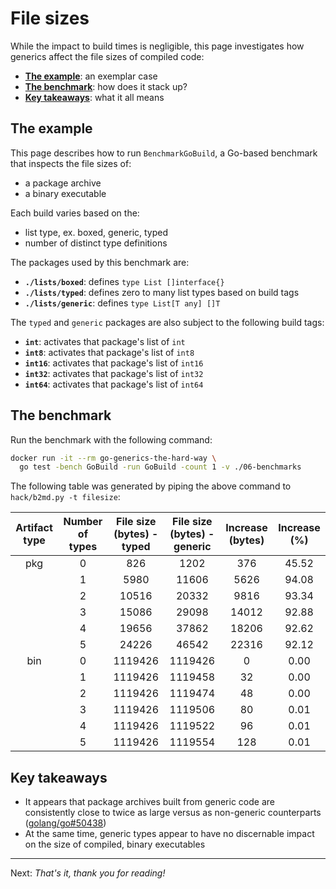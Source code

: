# File sizes

While the impact to build times is negligible, this page investigates how generics affect the file sizes of compiled code:

* [**The example**](#the-example): an exemplar case
* [**The benchmark**](#the-benchmark): how does it stack up?
* [**Key takeaways**](#key-takeaways): what it all means


## The example

This page describes how to run `BenchmarkGoBuild`, a Go-based benchmark that inspects the file sizes of:

* a package archive
* a binary executable

Each build varies based on the:

* list type, ex. boxed, generic, typed
* number of distinct type definitions

The packages used by this benchmark are:

* **`./lists/boxed`**: defines `type List []interface{}`
* **`./lists/typed`**: defines zero to many list types based on build tags
* **`./lists/generic`**: defines `type List[T any] []T`

The `typed` and `generic` packages are also subject to the following build tags:

* **`int`**: activates that package's list of `int`
* **`int8`**: activates that package's list of `int8`
* **`int16`**: activates that package's list of `int16`
* **`int32`**: activates that package's list of `int32`
* **`int64`**: activates that package's list of `int64`


## The benchmark

Run the benchmark with the following command:

```bash
docker run -it --rm go-generics-the-hard-way \
  go test -bench GoBuild -run GoBuild -count 1 -v ./06-benchmarks
```

The following table was generated by piping the above command to `hack/b2md.py -t filesize`:

| Artifact type | Number of types | File size (bytes) - typed | File size (bytes) - generic | Increase (bytes) | Increase (%) |
|:-------------:|:---------------:|:-------------------------:|:---------------------------:|:----------------:|:------------:|
| pkg | 0 | 826 | 1202 | 376 | 45.52 |
|  | 1 | 5980 | 11606 | 5626 | 94.08 |
|  | 2 | 10516 | 20332 | 9816 | 93.34 |
|  | 3 | 15086 | 29098 | 14012 | 92.88 |
|  | 4 | 19656 | 37862 | 18206 | 92.62 |
|  | 5 | 24226 | 46542 | 22316 | 92.12 |
| bin | 0 | 1119426 | 1119426 | 0 | 0.00 |
|  | 1 | 1119426 | 1119458 | 32 | 0.00 |
|  | 2 | 1119426 | 1119474 | 48 | 0.00 |
|  | 3 | 1119426 | 1119506 | 80 | 0.01 |
|  | 4 | 1119426 | 1119522 | 96 | 0.01 |
|  | 5 | 1119426 | 1119554 | 128 | 0.01 |


## Key takeaways

* It appears that package archives built from generic code are consistently close to twice as large versus as non-generic counterparts ([golang/go#50438](https://github.com/golang/go/issues/50438))
* At the same time, generic types appear to have no discernable impact on the size of compiled, binary executables

---

Next: _That's it, thank you for reading!_

